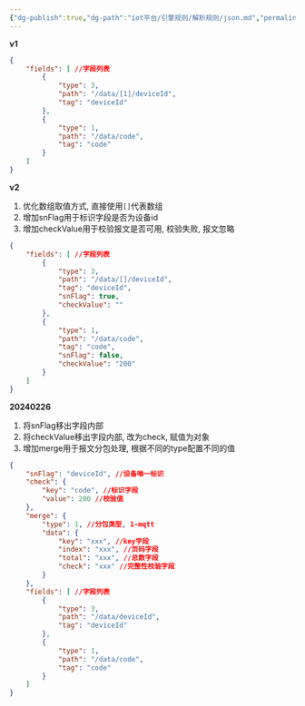 ```yaml
---
{"dg-publish":true,"dg-path":"iot平台/引擎规则/解析规则/json.md","permalink":"/iot平台/引擎规则/解析规则/json/","created":"2024-02-26T17:54:38.523+08:00","updated":"2024-02-28T14:14:53.443+08:00"}
---
```


**v1**

```json
{
    "fields": [ //字段列表
        {
            "type": 3,
            "path": "/data/[1]/deviceId",
            "tag": "deviceId"
        },
        {
            "type": 1,
            "path": "/data/code",
            "tag": "code"
        }
    ]
}
```

**v2**

1. 优化数组取值方式, 直接使用`[]`代表数组
2. 增加snFlag用于标识字段是否为设备id
3. 增加checkValue用于校验报文是否可用, 校验失败, 报文忽略

```json
{
    "fields": [ //字段列表
        {
            "type": 3,
            "path": "/data/[]/deviceId",
            "tag": "deviceId",
            "snFlag": true,
            "checkValue": ""
        },
        {
            "type": 1,
            "path": "/data/code",
            "tag": "code",
            "snFlag": false,
            "checkValue": "200"
        }
    ]
}
```

**20240226**

1. 将snFlag移出字段内部
2. 将checkValue移出字段内部, 改为check, 赋值为对象
3. 增加merge用于报文分包处理, 根据不同的type配置不同的值

```json
{
    "snFlag": "deviceId", //设备唯一标识
    "check": {
        "key": "code", //标识字段
        "value": 200 //校验值
    },
    "merge": {
        "type": 1, //分包类型, 1-mqtt
        "data": {
            "key": "xxx", //key字段
            "index": "xxx", //页码字段
            "total": "xxx", //总数字段
            "check": "xxx" //完整性校验字段
        }
    },
    "fields": [ //字段列表
        {
            "type": 3,
            "path": "/data/deviceId",
            "tag": "deviceId"
        },
        {
            "type": 1,
            "path": "/data/code",
            "tag": "code"
        }
    ]
}
```
